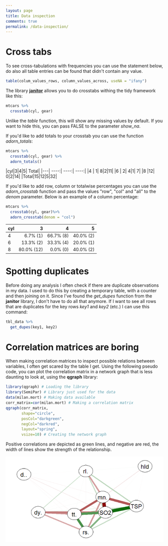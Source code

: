 ```yaml
---
layout: page
title: Data inspection
comments: true
permalink: /data-inspection/
---
```

# Cross tabs

To see cross-tabulations with frequencies you can use the statement below, do also all table entries can be found that didn't contain any value.

```r
table(colum_values_rows, column_values_across, useNA = "ifany")
```

The library **[janitor](https://www.rdocumentation.org/packages/janitor)** allows you to do crosstabs withing the tidy framework like this:
```r
mtcars %>% 
  crosstab(cyl, gear)
```
Unlike the _table_ function, this will show any missing values by default. If you want to hide this, you can pass FALSE to the parameter _show_na_. 

If you'd like to add totals to your crosstab you can use the function _adorn_totals_:
```r
mtcars %>% 
  crosstab(cyl, gear) %>% 
  adorn_totals() 
```

|cyl|3|4|5| Total|
|---| ----:| ----:| ----:|
|4    | 1| 8|2|11|
|6    | 2| 4|1| 7|
|8    |12| 0|2|14|
|Total|15|12|5|32|

If you'd like to add row, column or totalwise percentages you can use the _adorn_crosstab_ function and pass the values "row", "col" and "all" to the _denom_ parameter. Below is an example of a column percentage:
```r
mtcars %>% 
  crosstab(cyl, gear)%>% 
  adorn_crosstab(denom = "col")
```

|cyl|3|4|5|
|---| ----:| ----:| ----:|
|4| 6.7%  (1)|66.7% (8)|40.0% (2)|
|6|13.3%  (2)|33.3% (4)|20.0% (1)|
|8|80.0% (12)| 0.0% (0)|40.0% (2)|

# Spotting duplicates

Before doing any analysis I often check if there are duplicate observations in my data. I used to do this by creating a temporary table, with a counter and then joining on it. Since I've found the _get_dupes_ function from the **janitor** library, I don't have to do all that anymore. If I want to see all rows that are duplicates for the key rows _key1_ and _key2_ (etc.) I can use this command:
```r
tbl_data %>%
  get_dupes(key1, key2)
```

# Correlation matrices are boring

When making correlation matrices to inspect possible relations between variables, I often get scared by the table I get. Using the following pseudo code, you can plot the correlation matrix in a network graph that is less daunting to look at, using the **qgraph** library:

```r
library(qgraph) # Loading the library
library(SemiPar) # Library just used for the data
data(milan.mort) # Making data available
corr_matrix=cor(milan.mort) # Making a correlation matrix
qgraph(corr_matrix,
       shape="circle",
       posCol="darkgreen",
       negCol="darkred",
       layout="spring",
       vsize=10) # Creating the network graph
```

Positive correlations are depicted as green lines, and negative are red, the width of lines show the strength of the relationship.

<img src="/_pages/snippets-and-tips/data-inspection/correlation-network.png" alt="Correlation network" align="center"/>
